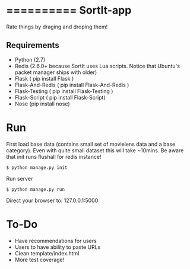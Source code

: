 ==========
SortIt-app
==========

Rate things by draging and droping them!

Requirements
------------
* Python (2.7)
* Redis (2.6.0+ because SortIt uses Lua scripts. Notice that Ubuntu's packet manager ships with older)
* Flask ( pip install Flask )
* Flask-And-Redis ( pip install Flask-And-Redis )
* Flask-Testing ( pip install Flask-Testing )
* Flask-Script ( pip install Flask-Script)
* Nose (pip install nose)

Run
===

First load base data (contains small set of movielens data and a base category). Even with quite small dataset this will take ~10mins.
Be aware that init runs flushall for redis instance!

```
$ python manage.py init
```

Run server
```
$ python manage.py run
```
Direct your browser to: 127.0.0.1:5000

To-Do
=====
* Have recommendations for users
* Users to have ability to paste URLs
* Clean template/index.html
* More test coverage!
